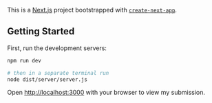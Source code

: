 This is a [Next.js](https://nextjs.org) project bootstrapped with [`create-next-app`](https://nextjs.org/docs/app/api-reference/cli/create-next-app).

## Getting Started

First, run the development servers:

```bash
npm run dev

# then in a separate terminal run
node dist/server/server.js
```

Open [http://localhost:3000](http://localhost:3000) with your browser to view my submission.

